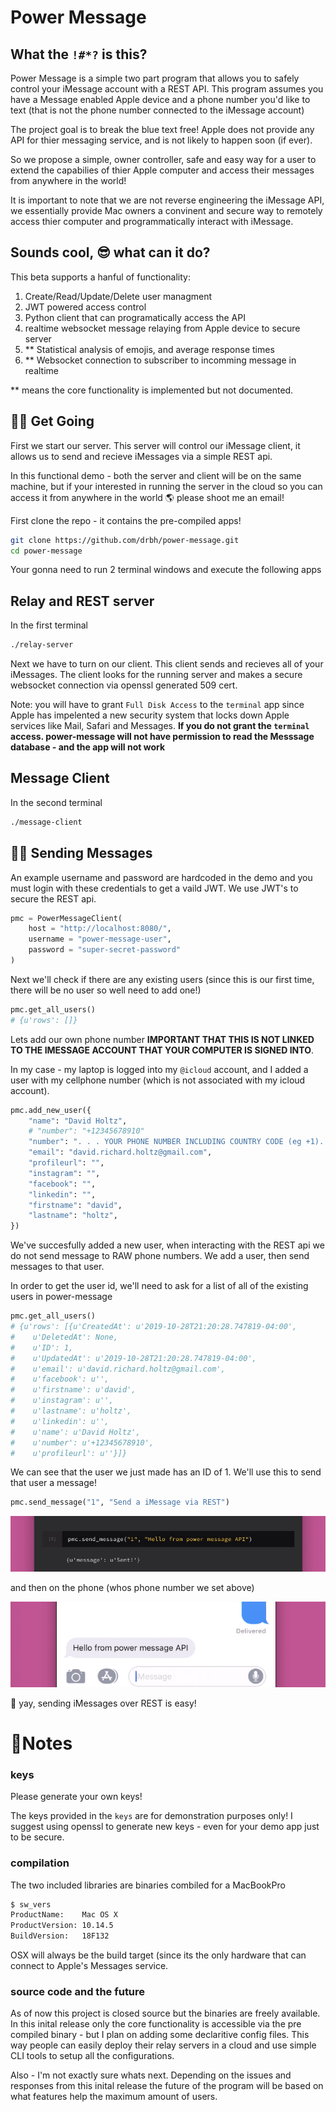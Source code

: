 # Power Message

## What the `!#*?` is this?
Power Message is a simple two part program that allows you to safely control your iMessage account with a REST API. This program assumes you have a Message enabled Apple device and a phone number you'd like to text (that is not the phone number connected to the iMessage account)

The project goal is to break the blue text free! Apple does not provide any API for thier messaging service, and is not likely to happen soon (if ever).

So we propose a simple, owner controller, safe and easy way for a user to extend the capabilies of thier Apple computer and access their messages from anywhere in the world! 

It is important to note that we are not reverse engineering the iMessage API, we essentially provide Mac owners a convinent and secure way to remotely access thier computer and programmatically interact with iMessage. 

## Sounds cool, 😎 what can it do?

This beta supports a hanful of functionality:
1) Create/Read/Update/Delete user managment
2) JWT powered access control
3) Python client that can programatically access the API
4) realtime websocket message relaying from Apple device to secure server
5) ** Statistical analysis of emojis, and average response times 
6) ** Websocket connection to subscriber to incomming message in realtime

** means the core functionality is implemented but not documented.

## 🚴‍♀️ Get Going

First we start our server. This server will control our iMessage client, it allows us to send and recieve iMessages via a simple REST api. 

In this functional demo - both the server and client will be on the same machine, but if your interested in running the server in the cloud so you can access it from anywhere in the world 🌎 please shoot me an email!

First clone the repo - it contains the pre-compiled apps!
```bash
git clone https://github.com/drbh/power-message.git
cd power-message
```

Your gonna need to run 2 terminal windows and execute the following apps

## Relay and REST server
In the first terminal
```bash
./relay-server
```

Next we have to turn on our client. This client sends and recieves all of your iMessages. The client looks for the running server and makes a secure websocket connection via openssl generated 509 cert. 

Note: you will have to grant `Full Disk Access` to the `terminal` app since Apple has impelented a new security system that locks down Apple services like Mail, Safari and Messages. **If you do not grant the `terminal` access. power-message will not have permission to read the Messsage database - and the app will not work**

## Message Client
In the second terminal
```bash
./message-client
```

## 👨‍🚀 Sending Messages


An example username and password are hardcoded in the demo and you must login with these credentials to get a vaild JWT. We use JWT's to secure the REST api.

```python
pmc = PowerMessageClient(
    host = "http://localhost:8080/", 
    username = "power-message-user", 
    password = "super-secret-password"
)
```

Next we'll check if there are any existing users (since this is our first time, there will be no user so well need to add one!)

```python
pmc.get_all_users()
# {u'rows': []}
```

Lets add our own phone number **IMPORTANT THAT THIS IS NOT LINKED TO THE IMESSAGE ACCOUNT THAT YOUR COMPUTER IS SIGNED INTO**.

In my case - my laptop is logged into my `@icloud` account, and I added a user with my cellphone number (which is not associated with my icloud account).


```python
pmc.add_new_user({
    "name": "David Holtz",
    # "number": "+12345678910"
    "number": ". . . YOUR PHONE NUMBER INCLUDING COUNTRY CODE (eg +1). . .",
    "email": "david.richard.holtz@gmail.com",
    "profileurl": "",
    "instagram": "",
    "facebook": "",
    "linkedin": "",
    "firstname": "david",
    "lastname": "holtz",
})
```

We've succesfully added a new user, when interacting with the REST api we do not send message to RAW phone numbers. We add a user, then send messages to that user. 

In order to get the user id, we'll need to ask for a list of all of the existing users in power-message

```python
pmc.get_all_users()
# {u'rows': [{u'CreatedAt': u'2019-10-28T21:20:28.747819-04:00',
#    u'DeletedAt': None,
#    u'ID': 1,
#    u'UpdatedAt': u'2019-10-28T21:20:28.747819-04:00',
#    u'email': u'david.richard.holtz@gmail.com',
#    u'facebook': u'',
#    u'firstname': u'david',
#    u'instagram': u'',
#    u'lastname': u'holtz',
#    u'linkedin': u'',
#    u'name': u'David Holtz',
#    u'number': u'+12345678910',
#    u'profileurl': u''}]}
```

We can see that the user we just made has an ID of 1. We'll use this to send that user a message!


```python
pmc.send_message("1", "Send a iMessage via REST")
```

<img src="public/sender.png" alt="Logo">

and then on the phone (whos phone number we set above)

<img src="public/receiver.png" alt="Logo">

🎉 yay, sending iMessages over REST is easy!

# 📝Notes

### keys 

Please generate your own keys!

The keys provided in the `keys` are for demonstration purposes only! I suggest using openssl to generate new keys - even for your demo app just to be secure.

### compilation

The two included libraries are binaries combiled for a MacBookPro

```bash
$ sw_vers
ProductName:	Mac OS X
ProductVersion:	10.14.5
BuildVersion:	18F132
```

OSX will always be the build target (since its the only hardware that can connect to Apple's Messages service.

### source code and the future

As of now this project is closed source but the binaries are freely available. In this inital release only the core functionality is accessible via the pre compiled binary - but I plan on adding some declaritive config files. This way people can easily deploy their relay servers in a cloud and use simple CLI tools to setup all the configurations.

Also - I'm not exactly sure whats next. Depending on the issues and responses from this inital release the future of the program will be based on what features help the maximum amount of users. 
